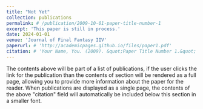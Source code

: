 ```yaml
---
title: "Not Yet"
collection: publications
permalink: # /publication/2009-10-01-paper-title-number-1
excerpt: 'This paper is still in process.'
date: 2024-01-01
venue: 'Journal of Final Fantasy IIV'
paperurl: # 'http://academicpages.github.io/files/paper1.pdf'
citation: # 'Your Name, You. (2009). &quot;Paper Title Number 1.&quot; <i>Journal 1</i>. 1(1).'
---
```


The contents above will be part of a list of publications, if the user clicks the link for the publication than the contents of section will be rendered as a full page, allowing you to provide more information about the paper for the reader. When publications are displayed as a single page, the contents of the above "citation" field will automatically be included below this section in a smaller font.
